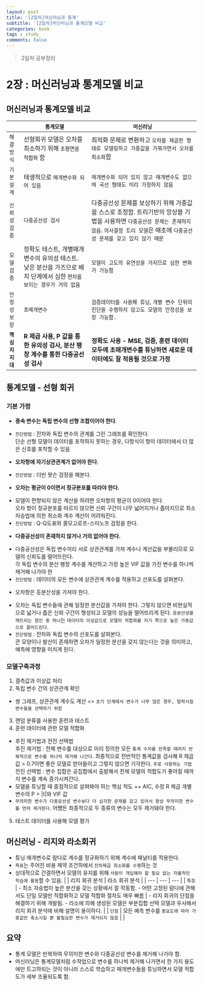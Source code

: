 ```yaml
---
layout: post
title: '[2일차]머신러닝과 통계'
subtitle: '[2일차]머신러닝과 통계모델 비교'
categories: book
tags : study
comments: False
---
```

> 2일차 공부정리

# 2장 : 머신러닝과 통계모델 비교

## 머신러닝과 통계모델 비교

|                 | `통계모델` | `머신러닝` |
| ---------- | ------------ | ----------- |
| `해결방식` | 선형회귀 모델은 오차를 최소하기 위해 `초평면을 적합화` 함 | 최적화 문제로 변환하고 `오차를 제곱한 형태로 모델링하고 가중값을 가꿔가면서 오차를 최소화`함 |
| `기본설계` | 태생적으로 `매개변수화 되어 있음` | `매개변수화 되어 있지 않고 매개변수도 없으며 곡선 형태도 미리 가정하지 않음` |
| `신뢰성검증` | `다중공선성 검사` | 다중공선성 문제를 보상하기 위해 가중값을 스스로 조정함. 트리기반의 앙상블 기법을 사용하면 `다중공선성 문제는 존재하지 않음`. `의사결정 트리 모델`은 애초에 `다중공선성 문제를 갖고 있지 않기 때문` |
| `모델검증` | 정확도 테스트, 개별매개변수의 유의성 테스트. 낮은 분산을 가즈므로 배치 단계에서 심한 `편차를 보이는 경우가 거의 없음` | `모델이 고도의 유연성을 가지므로 심한 변화가 가능함` |
| `안정성보장` | `초매개변수` | `검증데이터를 사용해 튜닝`, `개별 변수 단위의 진단을 수행하지 않고도 모델의 안정성을 보장 가능함.` |
| **`핵심지지대`** | **R 제곱 사용, P 값을 통한 유의성 검사, 분산 팽창 계수를 통한 다중공선성 검사** | **정확도 사용 - MSE, 검증, 훈련 데이터 모두에 초매개변수를 튜닝하면 새로운 데이터에도 잘 적용될 것으로 가정** |

## 통계모델 - 선형 회귀
### 기본 가정
 - **종속 변수는 독립 변수의 선형 조합이어야 한다**.
+ `진단방법` : 잔차와 독립 변수의 관계를 그린 그래프를 확인한다.  
단순 선형 모델이 데이터를 포착하지 못하는 경우, 다항식이 항이 데이터에서 더 많은 신호를 포착할 수 있음
 - **오차항에 자기상관관계가 없어야 한다**.
+ `진단방법` : 더빈 왓슨 검정을 해본다.
 - **오차는 평균이 0이면서 정규분포를 따라야 한다.**
+ 모델이 편향되지 않은 계산을 하려면 오차항의 평균이 0이어야 한다.  
오차 항이 정규분포를 따르지 않으면 신뢰 구간이 너무 넓어지거나 좁아지므로 최소 자승법에 의한 최소화 계수 계산이 어려워진다.
+ `진단방법` : Q-Q도표와 콜모고로프-스미노프 검정을 한다.
 - **다중공선성이 존재하지 않거나 거의 없어야 한다.**
+ 다중공선성은 독립 변수끼리 서로 상관관계를 가져 계수나 계산값을 부불리므로 모델의 신뢰도를 떨어뜨린다.  
각 독립 변수의 분산 팽창 계수를 계산하고 가장 높은 VIF 값을 가진 변수를 하나씩 제거해 나가야 한
+ `진단방법` : 데이터의 모든 변수에 상관관계 계수를 적용하고 산포도를 살펴본다.
 - 오차항은 등분산성을 가져야 한다.
+ 오차는 독립 변수들에 관해 일정한 분산값을 가져야 한다. 그렇지 않으면 비현실적으로 넓거나 좁은 신뢰 구간이 형성되고 모델의 성능을 떨어뜨리게 된다. `등분산성을 깨뜨리는 원인 중 하나`는
 `데이터의 이상값으로 모델의 적합화를 자기 쪽으로 높은 가중값으로 끌어드린다`.
+ `진단방법` : 잔차와 독립 변수의 산포도를 살펴본다.  
콘 모양이나 발산이 존재하면 오차가 일정한 분산을 갖지 않는다는 것을 의미하고, 예측에 영향을 미치게 된다.

### 모델구축과정
1. 결측값과 이상값 처리  
2. 독립 변수 간의 상관관계 확인
+ 쌍 그래프, 상관관계 계수도 계산 => `초기 단계에서 변수가 너무 많은 경우, 탈락시킬변수들을 선택하기 위함`
3. 랜덤 분류를 사용한 훈련과 테스트
4. 훈련 데이터에 관한 모델 적합화  
+ 후진 제거법과 전진 선택법  
후진 제거법 : 전체 변수를 대상으로 미리 정의한 모든 `통계 수치를 만족할 때까지 반복적으로 변수를 하나씩 제거해 나간다`.
최종적으로 전반적인 통계값을 검사해 R 제곱값 > 0.7이면 좋은 모델로 받아들이고 그렇지 않으면 기각한다. `주로 사용하는 기법`  
전진 선택법 : 변수 집합은 공집합에서 출발해서 전체 모델의 적합도가 좋아질 때까지 변수를 계속 증가시켜간다.  
+ 모델을 튜닝할 때 중점적으로 살펴봐야 하는 핵심 척도
++ AIC, 수정 R 제곱 개별 변수의 P > |t|와 VIF 값
+ `무의미한 변수가 다중공선성 변수보다 더 심각한 문제를 갖고 있어서 항상 무의미한 변수를 먼저 제거한다`. 어쨌든 최종적으로
두 종류의 변수는 모두 제거돼야 한다.
5. 테스트 데이터를 사용해 모델 평가

## 머신러닝 - 리지와 라소회귀
 - 튜닝 매개변수로 람다로 계수를 정규화하기 위해 계수에 패널티를 적용한다. 
 - `목표`는 주어진 비용 제약 조건하에서 `잔차제곱 최소화를 수행`하는 것
 - 상대적으로 간결하면서 모델의 유지를 위해 `사람이 개입해야 할 필요 없는 자율적인 학습에 활용`할 수 있음.
|    | 리지 회귀 분석 | 라소 회귀 분석 |
| --- | --- | --- |
| `특징` | - 최소 자승법이 높은 분산을 갖는 상황에서 잘 작동함.  - 어떤 고정된 람다에 관해서도 단일 모델만 적합화하고 모델 적합화 절차도 매우 빠름 | - 리지 회귀의 단점을 해결하기 위해 개발됨.  - 라소에 의해 생성된 모델은 부분집합 선택 모델과 우사해서 리지 회귀 분석에 비해 설명이 용이하다.  |
| `단점` | 모든 예측 변수를 `중요도에 따라 가중값만 축소시킬 뿐 불필요한 변수가 제거되지 않음` | |

## 요약

 - 통계 모델은 반복하여 무의미한 변수와 다중공선성 변수를 제거해 나가야 함.
 - 머신러닝은 통계모델처럼 수작업으로 변수를 하나씩 제거해 나가면서 한 가지 용도에만 트고하되는 것이 아니라 스스로 학습하고 매개변수들을 튜닝하면서 모델 적합도가 
세부 조율되도록 함. 